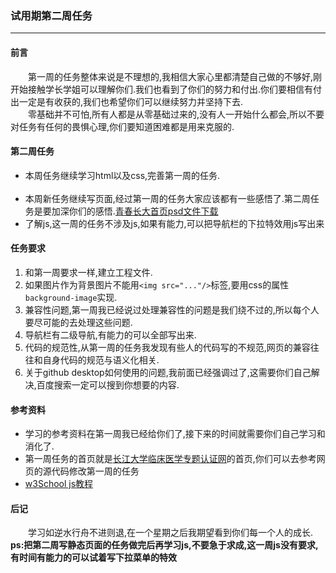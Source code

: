 ### 试用期第二周任务<hr>
#### 前言
&emsp;&emsp;第一周的任务整体来说是不理想的,我相信大家心里都清楚自己做的不够好,刚开始接触学长学姐可以理解你们.我们也看到了你们的努力和付出.你们要相信有付出一定是有收获的,我们也希望你们可以继续努力并坚持下去.<br>
&emsp;&emsp;零基础并不可怕,所有人都是从零基础过来的,没有人一开始什么都会,所以不要对任务有任何的畏惧心理,你们要知道困难都是用来克服的.<br>
#### 第二周任务
<ul>
<li>本周任务继续学习html以及css,完善第一周的任务.</li>
<br>
<li>本周新任务继续写页面,经过第一周的任务大家应该都有一些感悟了.第二周任务是要加深你们的感悟.<a href="https://github.com/YUOL-CCY/YUOL-Task/blob/master/resources/5.4.psd">青春长大首页psd文件下载</a></li>
<li>了解js,这一周的任务不涉及js,如果有能力,可以把导航栏的下拉特效用js写出来</li>
</ul>

#### 任务要求
1. 和第一周要求一样,建立工程文件.<br>
2. 如果图片作为背景图片不能用`<img src="..."/>`标签,要用css的属性`background-image`实现.<br>
3. 兼容性问题,第一周我已经说过处理兼容性的问题是我们绕不过的,所以每个人要尽可能的去处理这些问题.<br>
4. 导航栏有二级导航,有能力的可以全部写出来.<br>
5. 代码的规范性,从第一周的任务我发现有些人的代码写的不规范,网页的兼容往往和自身代码的规范与语义化相关.<br>
6. 关于github desktop如何使用的问题,我前面已经强调过了,这需要你们自己解决,百度搜索一定可以搜到你想要的内容.<br>
#### 参考资料
<ul>
<li>学习的参考资料在第一周我已经给你们了,接下来的时间就需要你们自己学习和消化了.</li>
<li>第一周任务的首页就是<a href="http://yxb.yangtzeu.edu.cn/medical/yxrzztw/">长江大学临床医学专题认证网</a>的首页,你们可以去参考网页的源代码修改第一周的任务</li>
<li><a href="">w3School js教程</a>
</ul>

#### 后记
&emsp;&emsp;学习如逆水行舟不进则退,在一个星期之后我期望看到你们每一个人的成长. **ps:把第二周写静态页面的任务做完后再学习js,不要急于求成,这一周js没有要求,有时间有能力的可以试着写下拉菜单的特效**




